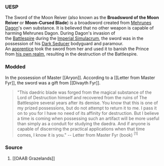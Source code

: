### UESP
The Sword of the Moon Reiver (also known as the **Broadsword of the Moon Reiver** or **Moon-Cursed Blade**) is a broadsword created from [Mehrunes Dagon](https://en.uesp.net/wiki/Lore:Mehrunes_Dagon "Lore:Mehrunes Dagon")'s own substance. It is believed that no other weapon is capable of harming Mehrunes Dagon. During Dagon's invasion of the [Battlespire](https://en.uesp.net/wiki/Lore:Battlespire "Lore:Battlespire") during the [Imperial Simulacrum](https://en.uesp.net/wiki/Lore:Imperial_Simulacrum "Lore:Imperial Simulacrum"), the sword was in the possession of his [Dark Seducer](https://en.uesp.net/wiki/Lore:Dark_Seducer "Lore:Dark Seducer") bodyguard and paramour. An [apprentice](https://en.uesp.net/wiki/Lore:Apprentice "Lore:Apprentice") took the sword from her and used it to banish the Prince from [his own realm](https://en.uesp.net/wiki/Lore:Dagon%27s_Hunting_Lodge "Lore:Dagon's Hunting Lodge"), resulting in the destruction of the Battlespire.
### Modded
In the possession of Master [[Aryon]]. According to a [[Letter from Master Fyr]], the sword was a gift from [[Divayth Fyr]].

> "This daedric blade was forged from the magical substance of the Lord of Destruction himself and recovered from the ruins of The Battlespire several years after its demise. You know that this is one of my prized possessions, but do not attempt to return it to me. I pass it on to you for I have no need of its affinity for destruction. But I believe a time is coming when possessing such an artifact will be more useful than simply as a conduit for studying the daedra. And if anyone is capable of discerning the practical applications when that time comes, I know it is you."
> -- Letter from Master Fyr (book) <sup>[1]</sup>
### Source
1. [[OAAB Grazelands]]